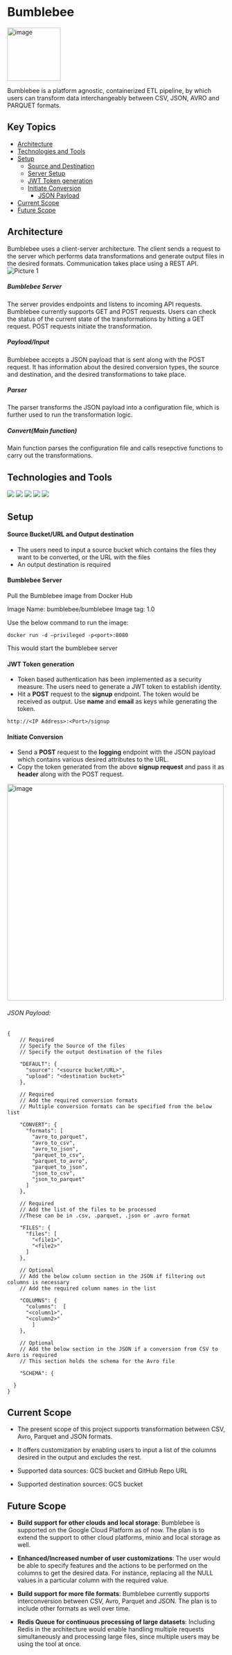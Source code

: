 # Bumblebee
<img width="123" alt="image" src="https://user-images.githubusercontent.com/31576619/178139662-55457e42-f54e-4976-ba1e-0a1faac7a932.png">

Bumblebee is a platform agnostic, containerized ETL pipeline, by which users can transform data interchangeably between CSV, JSON, AVRO and PARQUET formats.

## Key Topics
* [Architecture](#architecture)
* [Technologies and Tools](#technologies-and-tools)
* [Setup](#setup)
   * [Source and Destination](#source-bucketurl-and-output-destination)
   * [Server Setup](#bumblebee-server-1)
   * [JWT Token generation](#jwt-token-generation)
   * [Initiate Conversion](#initiate-conversion)
      * [JSON Payload](#json-payload)    
* [Current Scope](#current-scope)
* [Future Scope](#future-scope)

## Architecture
Bumblebee uses a client-server architecture. The client sends a request to the server which performs data transformations and generate output files in the desired formats. 
Communication takes place using a REST API. 
![Picture 1](https://user-images.githubusercontent.com/31576619/178139965-a9eaf0e2-531c-4960-986d-e40a7c454e38.jpg)


##### Bumblebee Server
The server provides endpoints and listens to incoming API requests. Bumblebee currently supports GET and POST requests. 
Users can check the status of the current state of the transformations by hitting a GET request. POST requests initiate the transformation.
 
##### Payload/Input
Bumblebee accepts a JSON payload that is sent along with the POST request. It has information about the desired conversion types, the source and destination, and the desired transformations to take place.
 
##### Parser
The parser transforms the JSON payload into a configuration file, which is further used to run the transformation logic. 
 
##### Convert(Main function)
Main function parses the configuration file and calls resepctive functions to carry out the transformations. 

## Technologies and Tools

![](https://img.shields.io/badge/Code-Python-informational?style=flat&logo=Python&logoColor=white&color=2bbc8a) ![](https://img.shields.io/badge/Tools-Docker-informational?style=flat&logo=Docker&logoColor=white&color=2bbc8a) ![](https://img.shields.io/badge/Code-Flask-informational?style=flat&logo=Flask&logoColor=white&color=2bbc8a) ![](https://img.shields.io/badge/Tools-Postman-informational?style=flat&logo=Postman&logoColor=white&color=2bbc8a) ![](https://img.shields.io/badge/Cloud-GCP-informational?style=flat&logo=Google-cloud&logoColor=white&color=2bbc8a)

## Setup
#### Source Bucket/URL and Output destination
* The users need to input a source bucket which contains the files they want to be converted, or the URL with the files
* An output destination is required

#### Bumblebee Server

Pull the Bumblebee image from Docker Hub

Image Name: bumblebee/bumblebee
Image tag: 1.0

Use the below command to run the image:
```
docker run -d –privileged -p<port>:8080 
```
This would start the bumblebee server

#### JWT Token generation

* Token based authentication has been implemented as a security measure. The users need to generate a JWT token to establish identity.
* Hit a **POST** request to the **signup** endpoint. The token would be received as output. Use **name** and **email** as keys while generating the token.
```
http://<IP Address>:<Port>/signup
```
#### Initiate Conversion

* Send a **POST** request to the **logging** endpoint with the JSON payload which contains various desired attributes to the URL. 
* Copy the token generated from the above **signup request** and pass it as **header** along with the POST request.
<img width="500" alt="image" src="https://user-images.githubusercontent.com/31576619/178191157-5e3334e4-235a-44e9-a231-3f00cc091edc.png">

###### JSON Payload:
```
{
    // Required 
    // Specify the Source of the files
    // Specify the output destination of the files

    "DEFAULT": {
      "source": "<source bucket/URL>",
      "upload": "<destination bucket>"
    },

    // Required
    // Add the required conversion formats 
    // Multiple conversion formats can be specified from the below list

    "CONVERT": {
      "formats": [
        "avro_to_parquet",
        "avro_to_csv",
        "avro_to_json",
        "parquet_to_csv",
        "parquet_to_avro",
        "parquet_to_json",
        "json_to_csv",
        "json_to_parquet"
      ]
    },

    // Required
    // Add the list of the files to be processed
    //These can be in .csv, .parquet, .json or .avro format

    "FILES": {
      "files": [
        "<file1>",
        "<file2>"
      ]
    },

    // Optional
    // Add the below column section in the JSON if filtering out columns is necessary
    // Add the required column names in the list

    "COLUMNS": {
      "columns":  [
      "<column1>",
      "<column2>"
        ]
    },

    // Optional
    // Add the below section in the JSON if a conversion from CSV to Avro is required
    // This section holds the schema for the Avro file

    "SCHEMA": {
    
  }
}
```
## Current Scope

* The present scope of this project supports transformation between CSV, Avro, Parquet and JSON formats.

* It offers customization by enabling users to input a list of the columns desired in the output and excludes the rest.

* Supported data sources: GCS bucket and GitHub Repo URL

* Supported destination sources: GCS bucket

## Future Scope

* **Build support for other clouds and local storage**: Bumblebee is supported on the Google Cloud Platform as of now. The plan is to extend the support to other cloud platforms, minio and local storage as well.

* **Enhanced/Increased number of user customizations**: The user would be able to specify features and the actions to be performed on the columns to get the desired data. For instance, replacing all the NULL values in a particular column with the required value.

* **Build support for more file formats**: Bumblebee currently supports interconversion between CSV, Avro, Parquet and JSON. The plan is to include other formats as well over time.

* **Redis Queue for continuous processing of large datasets**: Including Redis in the architecture would enable handling multiple requests simultaneously and processing large files, since multiple users may be using the tool at once.



















